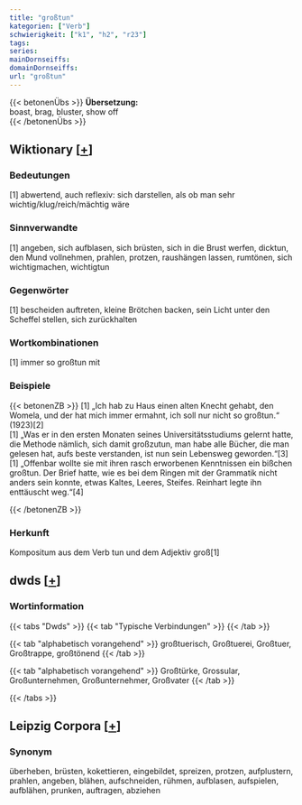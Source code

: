 ```yaml
---
title: "großtun"
kategorien: ["Verb"]
schwierigkeit: ["k1", "h2", "r23"]
tags:
series:
mainDornseiffs:
domainDornseiffs:
url: "großtun"
---
```


{{< betonenÜbs >}}
**Übersetzung:**  
boast, brag, bluster, show off  
{{< /betonenÜbs >}}

## Wiktionary [[+](https://de.wiktionary.org/wiki/großtun)]

### Bedeutungen
[1] abwertend, auch reflexiv: sich darstellen, als ob man sehr wichtig/klug/reich/mächtig wäre  

### Sinnverwandte
[1] angeben, sich aufblasen, sich brüsten, sich in die Brust werfen, dicktun, den Mund vollnehmen, prahlen, protzen, raushängen lassen, rumtönen, sich wichtigmachen, wichtigtun  

### Gegenwörter
[1] bescheiden auftreten, kleine Brötchen backen, sein Licht unter den Scheffel stellen, sich zurückhalten  

### Wortkombinationen
[1] immer so großtun mit  

### Beispiele
{{< betonenZB >}}
[1] „Ich hab zu Haus einen alten Knecht gehabt, den Womela, und der hat mich immer ermahnt, ich soll nur nicht so großtun.“ (1923)[2]  
[1] „Was er in den ersten Monaten seines Universitätsstudiums gelernt hatte, die Methode nämlich, sich damit großzutun, man habe alle Bücher, die man gelesen hat, aufs beste verstanden, ist nun sein Lebensweg geworden.“[3]  
[1] „Offenbar wollte sie mit ihren rasch erworbenen Kenntnissen ein bißchen großtun. Der Brief hatte, wie es bei dem Ringen mit der Grammatik nicht anders sein konnte, etwas Kaltes, Leeres, Steifes. Reinhart legte ihn enttäuscht weg.“[4]  

{{< /betonenZB >}}
### Herkunft
Kompositum aus dem Verb tun und dem Adjektiv groß[1]  



## dwds [[+](https://www.dwds.de/wb/großtun)]

### Wortinformation
{{< tabs "Dwds" >}}
{{< tab "Typische Verbindungen" >}}
{{< /tab >}}

{{< tab "alphabetisch vorangehend" >}}
großtuerisch, Großtuerei, Großtuer, Großtrappe, großtönend
{{< /tab >}}

{{< tab "alphabetisch vorangehend" >}}
Großtürke, Grossular, Großunternehmen, Großunternehmer, Großvater
{{< /tab >}}

{{< /tabs >}}

## Leipzig Corpora [[+](https://corpora.uni-leipzig.de/en/res?word=großtun&corpusId=deu_newscrawl-public_2018)]


### Synonym
überheben, brüsten, kokettieren, eingebildet, spreizen, protzen, aufplustern, prahlen, angeben, blähen, aufschneiden, rühmen, aufblasen, aufspielen, aufblähen, prunken, auftragen, abziehen

